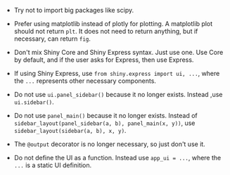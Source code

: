- Try not to import big packages like scipy.

- Prefer using matplotlib instead of plotly for plotting. A matplotlib plot should not return `plt`. It does not need to return anything, but if necessary, can return `fig`.

- Don't mix Shiny Core and Shiny Express syntax. Just use one. Use Core by default, and if the user asks for Express, then use Express.

- If using Shiny Express, use `from shiny.express import ui, ...`, where the `...` represents other necessary components.

- Do not use `ui.panel_sidebar()` because it no longer exists. Instead ,use `ui.sidebar()`.

- Do not use `panel_main()` because it no longer exists. Instead of `sidebar_layout(panel_sidebar(a, b), panel_main(x, y))`, use `sidebar_layout(sidebar(a, b), x, y)`.

- The `@output` decorator is no longer necessary, so just don't use it.

- Do not define the UI as a function. Instead use `app_ui = ...`, where the `...` is a static UI definition.
